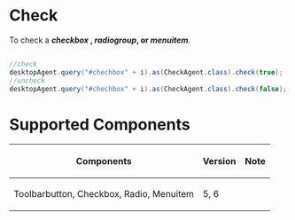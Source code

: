 



# Check

To check a <b>*checkbox* , *radiogroup*, or *menuitem*</b>.

```java

//check
desktopAgent.query("#chechbox" + i).as(CheckAgent.class).check(true);
//uncheck
desktopAgent.query("#chechbox" + i).as(CheckAgent.class).check(false);
```

# Supported Components

<table>
<thead>
<tr class="header">
<th><center>
<p>Components</p>
</center></th>
<th><center>
<p>Version</p>
</center></th>
<th><center>
<p>Note</p>
</center></th>
</tr>
</thead>
<tbody>
<tr class="odd">
<td><p>Toolbarbutton, Checkbox, Radio, Menuitem</p></td>
<td><p>5, 6</p></td>
<td></td>
</tr>
</tbody>
</table>

 
